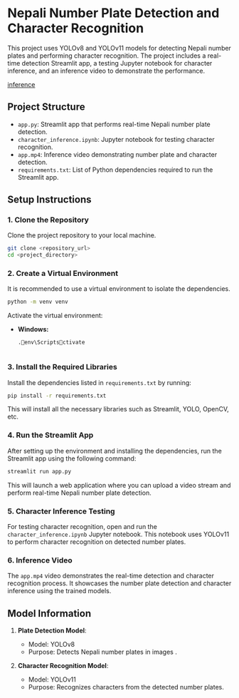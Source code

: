 
# Nepali Number Plate Detection and Character Recognition

This project uses YOLOv8 and YOLOv11 models for detecting Nepali number plates and performing character recognition. The project includes a real-time detection Streamlit app, a testing Jupyter notebook for character inference, and an inference video to demonstrate the performance.

[inference](https://github.com/Mastermind305/Nepali-numberplate-detection-and-Character-Recognition/blob/main/inferences%20of%20character%20detection/detected%20output.1png.png?raw=true)


## Project Structure

- `app.py`: Streamlit app that performs real-time Nepali number plate detection.
- `character_inference.ipynb`: Jupyter notebook for testing character recognition.
- `app.mp4`: Inference video demonstrating number plate and character detection.
- `requirements.txt`: List of Python dependencies required to run the Streamlit app.

## Setup Instructions

### 1. Clone the Repository
Clone the project repository to your local machine.

```bash
git clone <repository_url>
cd <project_directory>
```

### 2. Create a Virtual Environment
It is recommended to use a virtual environment to isolate the dependencies.

```bash
python -m venv venv
```

Activate the virtual environment:

- **Windows:**
  ```bash
  .env\Scriptsctivate
  ```


  ```

### 3. Install the Required Libraries
Install the dependencies listed in `requirements.txt` by running:

```bash
pip install -r requirements.txt
```

This will install all the necessary libraries such as Streamlit, YOLO, OpenCV, etc.

### 4. Run the Streamlit App
After setting up the environment and installing the dependencies, run the Streamlit app using the following command:

```bash
streamlit run app.py
```

This will launch a web application where you can upload a video stream and perform real-time Nepali number plate detection.

### 5. Character Inference Testing
For testing character recognition, open and run the `character_inference.ipynb` Jupyter notebook. This notebook uses YOLOv11 to perform character recognition on detected number plates.

### 6. Inference Video
The `app.mp4` video demonstrates the real-time detection and character recognition process. It showcases the number plate detection and character inference using the trained models.

## Model Information

1. **Plate Detection Model**:
   - Model: YOLOv8
   - Purpose: Detects Nepali number plates in images .

2. **Character Recognition Model**:
   - Model: YOLOv11
   - Purpose: Recognizes characters from the detected number plates.
